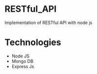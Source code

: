 # RESTful_API
Implementation of RESTful API with node js

# Technologies
- Node JS
- Mongo DB
- Express Js
  
